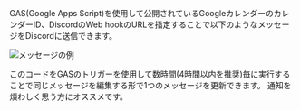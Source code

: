 GAS(Google Apps Script)を使用して公開されているGoogleカレンダーのカレンダーID、DiscordのWeb hookのURLを指定することで以下のようなメッセージをDiscordに送信できます。

![メッセージの例](https://github.com/murahito130/google_calendar_freebusy_discord_webhook/blob/main/example.png)


このコードをGASのトリガーを使用して数時間(4時間以内を推奨)毎に実行することで同じメッセージを編集する形で1つのメッセージを更新できます。
通知を煩わしく思う方にオススメです。
